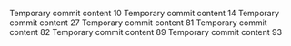 Temporary commit content 10
Temporary commit content 14
Temporary commit content 27
Temporary commit content 81
Temporary commit content 82
Temporary commit content 89
Temporary commit content 93
